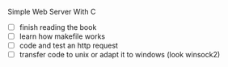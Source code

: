 Simple Web Server With C

- [ ] finish reading the book
- [ ] learn how makefile works
- [ ] code and test an http request
- [ ] transfer code to unix or adapt it to windows (look winsock2)
